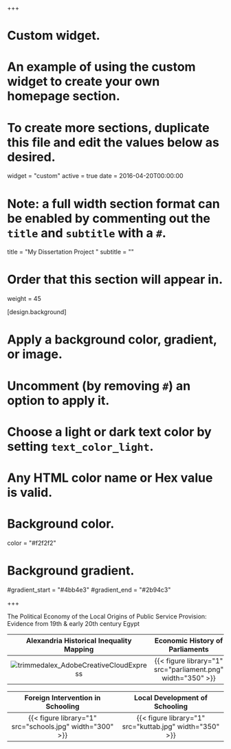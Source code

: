 +++
# Custom widget.
# An example of using the custom widget to create your own homepage section.
# To create more sections, duplicate this file and edit the values below as desired.
widget = "custom"
active = true
date = 2016-04-20T00:00:00

# Note: a full width section format can be enabled by commenting out the `title` and `subtitle` with a `#`.
title = "My Dissertation Project  "
subtitle = ""

# Order that this section will appear in.
weight = 45

[design.background]
  # Apply a background color, gradient, or image.
  #   Uncomment (by removing `#`) an option to apply it.
  #   Choose a light or dark text color by setting `text_color_light`.
  #   Any HTML color name or Hex value is valid.

  # Background color.
   color = "#f2f2f2"
  
  # Background gradient.
  #gradient_start = "#4bb4e3"
  #gradient_end = "#2b94c3"

+++

The Political Economy of the Local Origins of Public Service Provision: 
Evidence from 19th & early 20th century Egypt


Alexandria Historical Inequality Mapping | Economic History of Parliaments
:-------------------------:|:-------------------------:
![trimmedalex_AdobeCreativeCloudExpress](https://user-images.githubusercontent.com/32126519/172069327-c2829164-6905-4c3b-9908-8b77b55ef21e.gif)  |  {{< figure library="1" src="parliament.png" width="350" >}}

Foreign Intervention in Schooling | Local Development of Schooling
:-------------------------:|:-------------------------:
{{< figure library="1" src="schools.jpg" width="300" >}}|{{< figure library="1" src="kuttab.jpg" width="350" >}}

